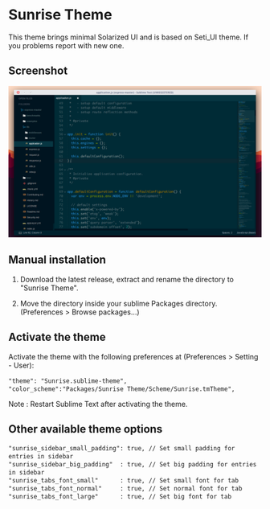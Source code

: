 Sunrise Theme
================
This theme brings minimal Solarized UI and is based on Seti_UI theme. If you problems report with new one.

Screenshot
--------------
![alt text](+res/screenshot.png "Sunrise Theme")



Manual installation
-----------------------
1. Download the latest release, extract and rename the directory to "Sunrise Theme".

2. Move the directory inside your sublime Packages directory. (Preferences > Browse packages...)

Activate the theme
------------------------------
Activate the theme with the following preferences at (Preferences > Setting - User):


```
"theme": "Sunrise.sublime-theme",
"color_scheme":"Packages/Sunrise Theme/Scheme/Sunrise.tmTheme",
```


Note : Restart Sublime Text after activating the theme.

Other available theme options
------------------------------
```
"sunrise_sidebar_small_padding": true, // Set small padding for entries in sidebar
"sunrise_sidebar_big_padding"  : true, // Set big padding for entries in sidebar
"sunrise_tabs_font_small"      : true, // Set small font for tab
"sunrise_tabs_font_normal"     : true, // Set normal font for tab
"sunrise_tabs_font_large"      : true, // Set big font for tab
```
